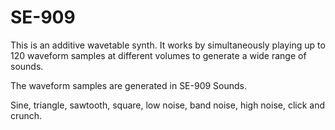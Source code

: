 # SE-909

This is an additive wavetable synth. It works by simultaneously playing up to 120 waveform samples at different volumes to generate a wide range of sounds.

The waveform samples are generated in SE-909 Sounds. 

Sine, triangle, sawtooth, square, low noise, band noise, high noise, click and crunch.
